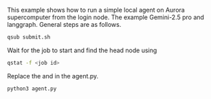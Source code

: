 This example shows how to run a simple local agent on Aurora supercomputer from the login node.
The example Gemini-2.5 pro and langgraph. General steps are as follows.

```bash
qsub submit.sh
```

Wait for the job to start and find the head node using 

```bash
qstat -f <job id>
```

Replace the <username> and <head node> in the agent.py.

```bash
python3 agent.py
```

